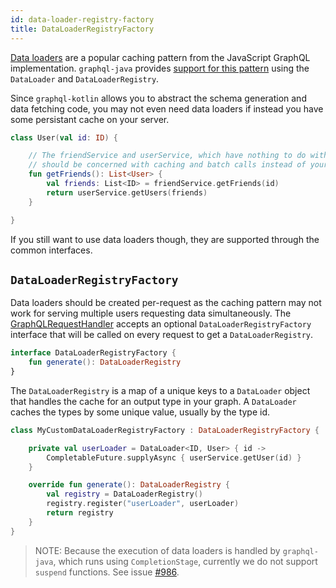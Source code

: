 ```yaml
---
id: data-loader-registry-factory
title: DataLoaderRegistryFactory
---
```


[Data loaders](https://github.com/graphql/dataloader) are a popular caching pattern from the JavaScript GraphQL implementation.
`graphql-java` provides [support for this pattern](https://www.graphql-java.com/documentation/v16/batching/) using the `DataLoader` and `DataLoaderRegistry`.

Since `graphql-kotlin` allows you to abstract the schema generation and data fetching code, you may not even need data loaders if instead you have some persistant cache on your server.

```kotlin
class User(val id: ID) {

    // The friendService and userService, which have nothing to do with GraphQL,
    // should be concerned with caching and batch calls instead of your schema classes
    fun getFriends(): List<User> {
        val friends: List<ID> = friendService.getFriends(id)
        return userService.getUsers(friends)
    }

}
```

If you still want to use data loaders though, they are supported through the common interfaces.

## `DataLoaderRegistryFactory`

Data loaders should be created per-request as the caching pattern may not work for serving multiple users requesting data simultaneously.
The [GraphQLRequestHandler](./graphql-request-handler.md) accepts an optional `DataLoaderRegistryFactory` interface that will be called on every request to get a `DataLoaderRegistry`.

```kotlin
interface DataLoaderRegistryFactory {
    fun generate(): DataLoaderRegistry
}
```

The `DataLoaderRegistry` is a map of a unique keys to a `DataLoader` object that handles the cache for an output type in your graph.
A `DataLoader` caches the types by some unique value, usually by the type id.

```kotlin
class MyCustomDataLoaderRegistryFactory : DataLoaderRegistryFactory {

    private val userLoader = DataLoader<ID, User> { id ->
        CompletableFuture.supplyAsync { userService.getUser(id) }
    }

    override fun generate(): DataLoaderRegistry {
        val registry = DataLoaderRegistry()
        registry.register("userLoader", userLoader)
        return registry
    }
}
```

> NOTE: Because the execution of data loaders is handled by `graphql-java`, which runs using `CompletionStage`, currently we do not support `suspend` functions.
> See issue [#986](https://github.com/ExpediaGroup/graphql-kotlin/issues/986).

